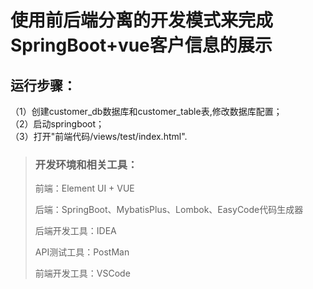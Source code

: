 # 使用前后端分离的开发模式来完成SpringBoot+vue客户信息的展示

## 运行步骤：
（1）创建customer_db数据库和customer_table表,修改数据库配置；  
（2）启动springboot；  
（3）打开"前端代码/views/test/index.html".  

> ### 开发环境和相关工具：
>
> 前端：Element UI + VUE
>
> 后端：SpringBoot、MybatisPlus、Lombok、EasyCode代码生成器
>
> 后端开发工具：IDEA
>
> API测试工具：PostMan
>
> 前端开发工具：VSCode




